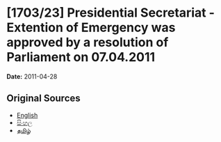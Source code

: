 # [1703/23] Presidential Secretariat - Extention of Emergency was approved by a resolution of Parliament on 07.04.2011

**Date:** 2011-04-28

## Original Sources

- [English](https://documents.gov.lk/view/extra-gazettes/2011/4/1703-23_E.pdf)
- [සිංහල](https://documents.gov.lk/view/extra-gazettes/2011/4/1703-23_S.pdf)
- [தமிழ்](https://documents.gov.lk/view/extra-gazettes/2011/4/1703-23_T.pdf)
